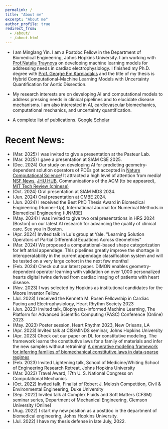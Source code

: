 ```yaml
---
permalink: /
title: "About me"
excerpt: "About me"
author_profile: true
redirect_from: 
  - /about/
  - /about.html
---
```


- I am Minglang Yin. I am a Postdoc Fellow in the Department of Biomedical Engineering, Johns Hopkins University. I am working with [Prof.Natalia Traynova](http://www.trayanovalab.org/) on developing machine learning models for addressing needs in cardiac electrophysiology. I finished my Ph.D. degree with [Prof. George Em Karniadakis](https://www.brown.edu/research/projects/crunch/george-karniadakis) and the title of my thesis is Hybrid Computational-Machine Learning Models with Uncertainty Quantification for Aortic Dissection.

- My research interests are on developing AI and computational models to address pressing needs in clinical pipelines and to elucidate disease mechanisms. I am also interested in AI, cardiovascular biomechanics, computational mechanics, and uncertainty quantification.

<!-- - [CV](http://minglangyin.github.io/files/Resume.pdf) -->

- A complete list of publications. [Google Scholar](https://scholar.google.com/citations?user=XLCuwKkAAAAJ&hl=en&authuser=2)

Recent News:
=====
- (Mar. 2025) I was invited to give a presentation at the Pasteur Lab.
- (Mar. 2025) I gave a presentation at SIAM CSE 2025.
- (Dec. 2024) Our study on developing AI for predicting geometry-dependent solution operators of PDEs got accepted in [Nature Computational Science](https://www.nature.com/articles/s43588-024-00732-2)! It attracted a high level of attention from media! [NSF News](https://www.nsf.gov/news/ai-vs-supercomputers-new-ai-based-method-solves-complex), [JHU HUB](https://hub.jhu.edu/2024/12/09/trayanova-engineering-artificial-intelligence/), Communications of the ACM (to be appeared), [MIT Tech Review (chinese)](https://www.mittrchina.com/news/detail/14546)
- (Oct. 2024) Oral presentation at SIAM MDS 2024.
- (Jun. 2024) Oral presentation at CMBE 2024.
- (Jun. 2024) I received the Best PhD Thesis Award in Biomedical Engineering (Runner-Up), International Journal for Numerical Methods in Biomedical Engineering (IJNMBE)
- (May. 2024) I was invited to give two oral presentations in HRS 2024 (Boston) on our latest AI research for advancing the quality of clinical care. See you in Boston.
- (Apr. 2024) Invited talk in Lu's group at Yale. "Learning Solution Operators of Partial Differential Equations Across Geometries"
- (Mar. 2024) We proposed a computational-based shape categorization for left atrial appendage. This pipelines greatly improve the shortage in interoperatability in the current appendage classification system and will be tested on a very large cohort in the next few months!
- (Feb. 2024) Check out our latest paper. DIMON enables geometry-dependent operator learning with validation on over 1,000 personalized hearts digital twins derived from cardiac imaging of patients with heart disease.
- (Nov. 2023) I was selected by Hopkins as institutional candidates for the Moore Inventor Fellow.
- (Jul. 2023) I received the Kenneth M. Rosen Fellowship in Cardiac Pacing and Electrophysiology, Heart Rhythm Society 2023
- (Jun. 2023) Invited talk, Biophysics-informed Machine Learning, The Platform for Advanced Scientific Computing (PASC) Conference (Online) 2023
- (May. 2023) Poster session, Heart Rhythm 2023, New Orleans, LA
- (Apr. 2023) Invited talk at CIS/MINDS seminar, Johns Hopkins University
- (Apr. 2023) Check out our paper on DL for constitutive modeling. The framework learns the constitutive laws for a family of materials and infer the new samples without retraining! [A generative modeling framework for inferring families of biomechanical constitutive laws in data-sparse regimes](https://arxiv.org/abs/2305.03184)
- (Feb. 2023) Invited Lightening talk, School of Medicine/Whiting School of Engineering Research Retreat, Johns Hopkins University
- (Mar. 2023) Travel Award, 17th U. S. National Congress on Computational Mechanics
- (Oct. 2022) Invited talk, Finalist of Robert J. Melosh Competition, Civil & Environmental Engineering, Duke University
- (Sep. 2022) Invited talk at Complex Fluids and Soft Matters (CFSM) seminar series, Department of Mechanical Engineering, Clemson University (Online)
- (Aug. 2022) I start my new position as a postdoc in the department of biomedical engineering, Johns Hopkins University.
- (Jul. 2022) I have my thesis defense in late July, 2022.


<!-- - (Jun. 2022) Glad to present our works at [USNC/TAM 2022](https://www.usnctam2022.org/) in Austin!
- (Mar. 2022) Check out our new CMAME paper of interfacing finite elements with neural operators! [Interfacing Finite Elements with Deep Neural Operators for Fast Multiscale Modeling of Mechanics Problems](https://www.sciencedirect.com/science/article/abs/pii/S0045782522002535)
- (Mar. 2022) Check out our CMAME paper, [A physics-informed variational DeepONet for predicting crack path in quasi-brittle materials](https://www.sciencedirect.com/science/article/pii/S004578252200010X)
- (Feb. 2022) A new neural operator for simulating aortic dissection, [Simulating progressive intramural damage leading to aortic dissection using DeepONet: an operator–regression neural network](https://royalsocietypublishing.org/doi/full/10.1098/rsif.2021.0670)
- (Jan. 2022) Invited talk, Department of Biomedical Engineering, Johns Hopkins University, Multiscale Modeling and Machine Learning for Biomedicine
- (Jan. 2022) Finalist of the Distinguished Fellows Position, Department of Biomedical Engineering, Johns Hopkins University
- (Jan. 2022) Our new paper of PINNs for fluid mechanics, [Physics-informed neural networks (PINNs) for fluid mechanics: A review](https://link.springer.com/article/10.1007/s10409-021-01148-1)
- (Oct. 2021) Conference Presentation: 2021 IACM Computational Fluids Conference, [Imaging-Driven Inference of Biomaterial Properties with Physics-Informed Neural Networks]()
- (Aug. 2021) Invited talk: Northwestern Polytechnical University, [Physics-Informed Machine Learning and its Application in Multiscale Modeling]()
- (Aug. 2021) Invited talk: Parallel-in-Time (PinT) Workshop [Time parallel in PDEs using machine learning tools](https://conferences.math.mtu.edu/pint2021/program/)
- (Jan. 2021) New paper [Multiscale Parareal Algorithm for Long-Time Mesoscopic Simulations of Microvascular Blood Flow in Zebrafish](https://link.springer.com/article/10.1007/s00466-021-02062-w)
- (Oct. 2020) New paper [Physics-Informed Neural Networks for Nonhomogeneous Material Identification in Elasticity Imaging](https://arxiv.org/abs/2009.04525)
- (May. 2020) New paper [Non-invasive Inference of Thrombus Material Properties with Physics-informed Neural Networks](https://www.sciencedirect.com/science/article/abs/pii/S004578252030788X) -->
